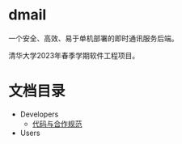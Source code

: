 # dmail

一个安全、高效、易于单机部署的即时通讯服务后端。

清华大学2023年春季学期软件工程项目。

# 文档目录

- Developers
    - [代码与合作规范](./documentations/developers/coding_format.md)
- Users